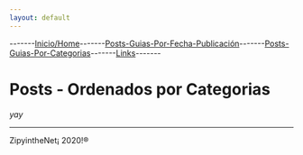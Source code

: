 ```yaml
---
layout: default
---
```

-------[Inicio/Home](./index.html)-------[Posts-Guias-Por-Fecha-Publicación](./posts.html)-------[Posts-Guias-Por-Categorias](./categorias.html)-------[Links](./links.html)-------
# Posts - Ordenados por Categorias

_yay_

-----------------------------------------------------------------------------

ZipyintheNet¡ 2020!®